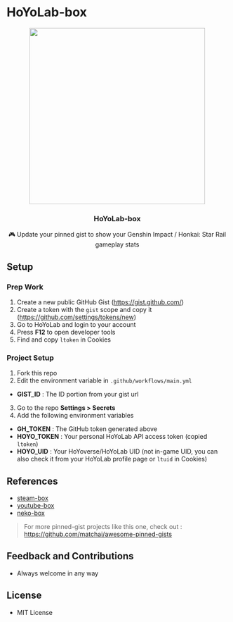 # HoYoLab-box

<div align = center>
  <img src = 'https://github.com/yangchang-n/HoYoLab-box/assets/104478650/8b6ac2a1-0d93-4d0f-beb4-9bf843faef04' width = '400'>
  <h3 align = 'center'>HoYoLab-box</h3>
  <p align = 'center'>🎮 Update your pinned gist to show your Genshin Impact / Honkai: Star Rail gameplay stats</p>
</div>


## Setup

### Prep Work
1. Create a new public GitHub Gist (https://gist.github.com/)
2. Create a token with the `gist` scope and copy it (https://github.com/settings/tokens/new)
3. Go to HoYoLab and login to your account
4. Press **F12** to open developer tools
5. Find and copy `ltoken` in Cookies

### Project Setup
1. Fork this repo
2. Edit the environment variable in `.github/workflows/main.yml`
- **GIST_ID** : The ID portion from your gist url
3. Go to the repo **Settings > Secrets**
4. Add the following environment variables
- **GH_TOKEN** : The GitHub token generated above
- **HOYO_TOKEN** : Your personal HoYoLab API access token (copied `ltoken`)
- **HOYO_UID** : Your HoYoverse/HoYoLab UID (not in-game UID, you can also check it from your HoYoLab profile page or `ltuid` in Cookies)


## References
- [steam-box](https://github.com/YouEclipse/steam-box)
- [youtube-box](https://github.com/SinaKhalili/youtube-box)
- [neko-box](https://github.com/RangerDigital/neko-box)
> For more pinned-gist projects like this one, check out : https://github.com/matchai/awesome-pinned-gists


## Feedback and Contributions
- Always welcome in any way


## License
- MIT License
